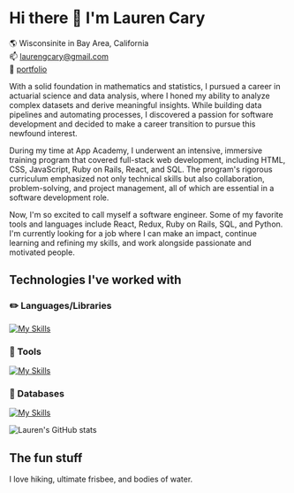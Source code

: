 # Hi there 👋 I'm Lauren Cary
:earth_americas:  Wisconsinite in Bay Area, California  
:mailbox:  laurengcary@gmail.com<br>
:file_folder: [portfolio](https://laurencary.netlify.app/)

With a solid foundation in mathematics and statistics, I pursued a career in actuarial science and data analysis, where I honed my ability to analyze complex datasets and derive meaningful insights. While building data pipelines and automating processes, I discovered a passion for software development and decided to make a career transition to pursue this newfound interest.

During my time at App Academy, I underwent an intensive, immersive training program that covered full-stack web development, including HTML, CSS, JavaScript, Ruby on Rails, React, and SQL. The program's rigorous curriculum emphasized not only technical skills but also collaboration, problem-solving, and project management, all of which are essential in a software development role. 

Now, I'm so excited to call myself a software engineer. Some of my favorite tools and languages include React, Redux, Ruby on Rails, SQL, and Python. I'm currently looking for a job where I can make an impact, continue learning and refining my skills, and work alongside passionate and motivated people.

## Technologies I've worked with
### :pencil2: Languages/Libraries
[![My Skills](https://skillicons.dev/icons?i=js,react,ruby,rails,redux,html,css,py,cpp)](https://skillicons.dev)
### :hammer: Tools
[![My Skills](https://skillicons.dev/icons?i=github,postman,git,babel,heroku)](https://skillicons.dev)
### :floppy_disk: Databases
[![My Skills](https://skillicons.dev/icons?i=mongodb,postgres,sqlite)](https://skillicons.dev)


![Lauren's GitHub stats](https://github-readme-stats.vercel.app/api?username=laurencary&show_icons=true&theme=transparent)


## The fun stuff
I love hiking, ultimate frisbee, and bodies of water. 
